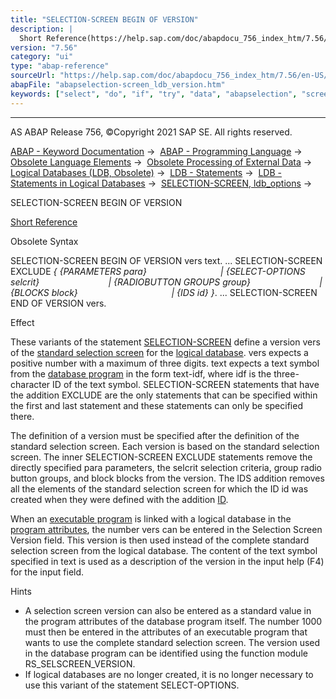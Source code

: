 ```yaml
---
title: "SELECTION-SCREEN BEGIN OF VERSION"
description: |
  Short Reference(https://help.sap.com/doc/abapdocu_756_index_htm/7.56/en-US/abapselection-screen_bov_shortref.htm) Obsolete Syntax SELECTION-SCREEN BEGIN OF VERSION vers text. ... SELECTION-SCREEN EXCLUDE  PARAMETERS para  SELECT-OPTIONS selcrit  RADIOBUTTON GROUPS group
version: "7.56"
category: "ui"
type: "abap-reference"
sourceUrl: "https://help.sap.com/doc/abapdocu_756_index_htm/7.56/en-US/abapselection-screen_ldb_version.htm"
abapFile: "abapselection-screen_ldb_version.htm"
keywords: ["select", "do", "if", "try", "data", "abapselection", "screen", "ldb", "version"]
---
```


* * *

AS ABAP Release 756, ©Copyright 2021 SAP SE. All rights reserved.

[ABAP - Keyword Documentation](https://help.sap.com/doc/abapdocu_756_index_htm/7.56/en-US/abenabap.htm) →  [ABAP - Programming Language](https://help.sap.com/doc/abapdocu_756_index_htm/7.56/en-US/abenabap_reference.htm) →  [Obsolete Language Elements](https://help.sap.com/doc/abapdocu_756_index_htm/7.56/en-US/abenabap_obsolete.htm) →  [Obsolete Processing of External Data](https://help.sap.com/doc/abapdocu_756_index_htm/7.56/en-US/abendata_storage_obsolete.htm) →  [Logical Databases (LDB, Obsolete)](https://help.sap.com/doc/abapdocu_756_index_htm/7.56/en-US/abenldb.htm) →  [LDB - Statements](https://help.sap.com/doc/abapdocu_756_index_htm/7.56/en-US/abenldb_abap_statements.htm) →  [LDB - Statements in Logical Databases](https://help.sap.com/doc/abapdocu_756_index_htm/7.56/en-US/abenldb_statements.htm) →  [SELECTION-SCREEN, ldb\_options](https://help.sap.com/doc/abapdocu_756_index_htm/7.56/en-US/abapselection-screen_ldb.htm) → 

SELECTION-SCREEN BEGIN OF VERSION

[Short Reference](https://help.sap.com/doc/abapdocu_756_index_htm/7.56/en-US/abapselection-screen_bov_shortref.htm)

Obsolete Syntax

SELECTION-SCREEN BEGIN OF VERSION vers text.
...
SELECTION-SCREEN EXCLUDE *{* *{*PARAMETERS para*}*    
                         *|* *{*SELECT-OPTIONS selcrit*}*  
                         *|* *{*RADIOBUTTON GROUPS group*}*  
                         *|* *{*BLOCKS block*}*            
                         *|* *{*IDS id*}* *}*.
...
SELECTION-SCREEN END OF VERSION vers.

Effect

These variants of the statement [SELECTION-SCREEN](https://help.sap.com/doc/abapdocu_756_index_htm/7.56/en-US/abapselection-screen.htm) define a version vers of the [standard selection screen](https://help.sap.com/doc/abapdocu_756_index_htm/7.56/en-US/abenstandard_selscreen_glosry.htm "Glossary Entry") for the [logical database](https://help.sap.com/doc/abapdocu_756_index_htm/7.56/en-US/abenlogical_data_base_glosry.htm "Glossary Entry"). vers expects a positive number with a maximum of three digits. text expects a text symbol from the [database program](https://help.sap.com/doc/abapdocu_756_index_htm/7.56/en-US/abendatabase_program_glosry.htm "Glossary Entry") in the form text-idf, where idf is the three-character ID of the text symbol. SELECTION-SCREEN statements that have the addition EXCLUDE are the only statements that can be specified within the first and last statement and these statements can only be specified there.

The definition of a version must be specified after the definition of the standard selection screen. Each version is based on the standard selection screen. The inner SELECTION-SCREEN EXCLUDE statements remove the directly specified para parameters, the selcrit selection criteria, group radio button groups, and block blocks from the version. The IDS addition removes all the elements of the standard selection screen for which the ID id was created when they were defined with the addition [ID](https://help.sap.com/doc/abapdocu_756_index_htm/7.56/en-US/abapselection-screen_ldb_additions.htm).

When an [executable program](https://help.sap.com/doc/abapdocu_756_index_htm/7.56/en-US/abenexecutable_program_glosry.htm "Glossary Entry") is linked with a logical database in the [program attributes](https://help.sap.com/doc/abapdocu_756_index_htm/7.56/en-US/abenprogram_attribute_glosry.htm "Glossary Entry"), the number vers can be entered in the Selection Screen Version field. This version is then used instead of the complete standard selection screen from the logical database. The content of the text symbol specified in text is used as a description of the version in the input help (F4) for the input field.

Hints

-   A selection screen version can also be entered as a standard value in the program attributes of the database program itself. The number 1000 must then be entered in the attributes of an executable program that wants to use the complete standard selection screen. The version used in the database program can be identified using the function module RS\_SELSCREEN\_VERSION.
-   If logical databases are no longer created, it is no longer necessary to use this variant of the statement SELECT-OPTIONS.